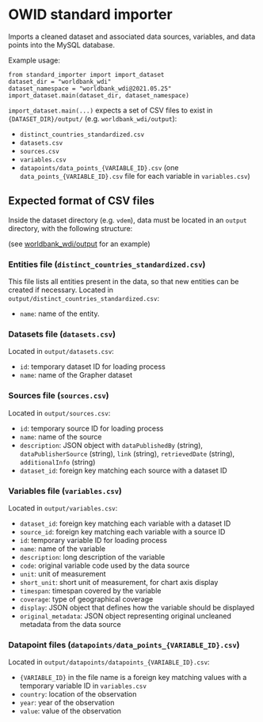 # OWID standard importer

Imports a cleaned dataset and associated data sources, variables, and data points into the MySQL database.

Example usage:

```
from standard_importer import import_dataset
dataset_dir = "worldbank_wdi"
dataset_namespace = "worldbank_wdi@2021.05.25"
import_dataset.main(dataset_dir, dataset_namespace)
```

`import_dataset.main(...)` expects a set of CSV files to exist in `{DATASET_DIR}/output/` (e.g. `worldbank_wdi/output`): 

- `distinct_countries_standardized.csv`
- `datasets.csv`
- `sources.csv`
- `variables.csv`
- `datapoints/data_points_{VARIABLE_ID}.csv` (one `data_points_{VARIABLE_ID}.csv` file for each variable in `variables.csv`)

## Expected format of CSV files

Inside the dataset directory (e.g. `vdem`), data must be located in an `output` directory, with the following structure:

(see [worldbank_wdi/output](../worldbank_wdi/output) for an example)


### Entities file (`distinct_countries_standardized.csv`)

This file lists all entities present in the data, so that new entities can be created if necessary. Located in `output/distinct_countries_standardized.csv`:

* `name`: name of the entity.


### Datasets file (`datasets.csv`)

Located in `output/datasets.csv`:

* `id`: temporary dataset ID for loading process
* `name`: name of the Grapher dataset


### Sources file (`sources.csv`)

Located in `output/sources.csv`:

* `id`: temporary source ID for loading process
* `name`: name of the source
* `description`: JSON object with `dataPublishedBy` (string), `dataPublisherSource` (string), `link` (string), `retrievedDate` (string), `additionalInfo` (string)
* `dataset_id`: foreign key matching each source with a dataset ID


### Variables file (`variables.csv`)

Located in `output/variables.csv`:

* `dataset_id`: foreign key matching each variable with a dataset ID
* `source_id`: foreign key matching each variable with a source ID
* `id`: temporary variable ID for loading process
* `name`: name of the variable
* `description`: long description of the variable
* `code`: original variable code used by the data source
* `unit`: unit of measurement
* `short_unit`: short unit of measurement, for chart axis display
* `timespan`: timespan covered by the variable
* `coverage`: type of geographical coverage
* `display`: JSON object that defines how the variable should be displayed
* `original_metadata`: JSON object representing original uncleaned metadata from the data source


### Datapoint files (`datapoints/data_points_{VARIABLE_ID}.csv`)

Located in `output/datapoints/datapoints_{VARIABLE_ID}.csv`:

* `{VARIABLE_ID}` in the file name is a foreign key matching values with a temporary variable ID in `variables.csv`
* `country`: location of the observation
* `year`: year of the observation
* `value`: value of the observation
